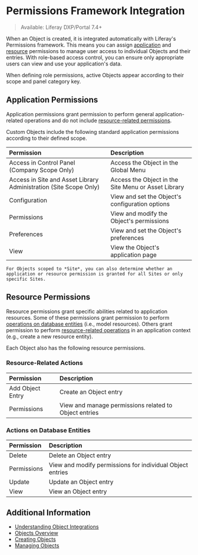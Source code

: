# Permissions Framework Integration

> Available: Liferay DXP/Portal 7.4+

When an Object is created, it is integrated automatically with Liferay's Permissions framework. This means you can assign [application](#application-permissions) and [resource](#resource-permissions) permissions to manage user access to individual Objects and their entries. With role-based access control, you can ensure only appropriate users can view and use your application's data.

When defining role permissions, active Objects appear according to their scope and panel category key.

## Application Permissions

Application permissions grant permission to perform general application-related operations and do not include [resource-related permissions](#object-resource-permissions).

Custom Objects include the following standard application permissions according to their defined scope.

| Permission | Description |
| :--- | :--- |
| Access in Control Panel (Company Scope Only) | Access the Object in the Global Menu |
| Access in Site and Asset Library Administration (Site Scope Only) | Access the Object in the Site Menu or Asset Library |
| Configuration | View and set the Object's configuration options |
| Permissions | View and modify the Object's permissions |
| Preferences | View and set the Object's preferences |
| View | View the Object's application page |

```{note}
For Objects scoped to *Site*, you can also determine whether an application or resource permission is granted for all Sites or only specific Sites.
```

## Resource Permissions

Resource permissions grant specific abilities related to application resources. Some of these permissions grant permission to perform [operations on database entities](#actions-on-database-entities) (i.e., model resources). Others grant permission to perform [resource-related operations](#resource-related-actions) in an application context (e.g., create a new resource entity).

Each Object also has the following resource permissions.

### Resource-Related Actions

| Permission | Description |
| :--- | :--- |
| Add Object Entry | Create an Object entry |
| Permissions | View and manage permissions related to Object entries |

### Actions on Database Entities

| Permission | Description |
| :--- | :--- |
| Delete | Delete an Object entry |
| Permissions | View and modify permissions for individual Object entries |
| Update | Update an Object entry |
| View | View an Object entry |

## Additional Information

* [Understanding Object Integrations](../understanding-object-integrations.md)
* [Objects Overview](../../objects.md)
* [Creating Objects](../creating-and-managing-objects/creating-objects.md)
* [Managing Objects](../creating-and-managing-objects/managing-objects.md)
